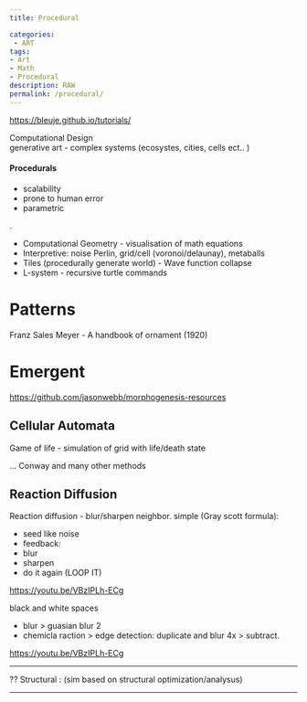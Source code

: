 ```yaml
---
title: Procedural

categories:
 - ART
tags:
- Art
- Math
- Procedural
description: RAW
permalink: /procedural/
---
```











https://bleuje.github.io/tutorials/

Computational Design    
generative art -  complex systems (ecosystes, cities, cells ect.. )  


#### Procedurals
- scalability
- prone to human error
- parametric

.
- Computational Geometry - visualisation of math equations
- Interpretive: noise Perlin, grid/cell (voronoi/delaunay), metaballs
- Tiles (procedurally generate world) - Wave function collapse
- L-system - recursive turtle commands

# Patterns

Franz Sales Meyer - A handbook of ornament (1920)


# Emergent

https://github.com/jasonwebb/morphogenesis-resources






## Cellular Automata
Game of life - simulation of grid with life/death state

...
Conway and many other methods

## Reaction Diffusion
Reaction diffusion - blur/sharpen neighbor.
simple (Gray scott formula):
- seed like noise
- feedback:
- blur
- sharpen
- do it again (LOOP IT)

https://youtu.be/VBzIPLh-ECg


black and white spaces
- blur > guasian blur 2
- chemicla raction > edge detection:  duplicate and blur 4x > subtract.

https://youtu.be/VBzIPLh-ECg



---


?? Structural : (sim based on structural optimization/analysus)

------      

